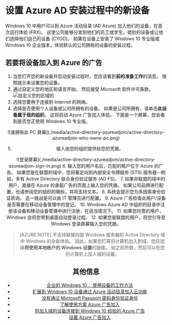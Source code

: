 <properties
    pageTitle="设置 Azure AD 安装过程中的新设备 |Microsoft Azure"
    description="解释如何用户设置 Azure 广告加入在其首次运行体验过程的主题。"
    services="active-directory"
    documentationCenter=""
    authors="femila"
    manager="swadhwa"
    editor=""
    tags="azure-classic-portal"/>

<tags
    ms.service="active-directory"
    ms.workload="identity"
    ms.tgt_pltfrm="na"
    ms.devlang="na"
    ms.topic="article"
    ms.date="09/27/2016"
    ms.author="femila"/>

# <a name="set-up-a-new-device-with-azure-ad-during-setup"></a>设置 Azure AD 安装过程中的新设备

Windows 10 中用户可以到 Azure 活动目录 (AD Azure) 加入他们的设备，在首次运行体验 (FRX)。 这使公司能够分发到他们的员工或学生，塑封的设备或让他们选择他们自己的设备 (CYOD)。
如果在设备上安装了 Windows 10 专业版或 Windows 10 企业版本，体验默认的公司拥有的设备的安装过程。

## <a name="to-join-a-device-to-azure-ad"></a>若要将设备加入到 Azure 的广告


1. 当您打开您的新设备并启动安装过程时，您应该看到**前的准备工作**的消息。 按照提示来设置您的设备。
2. 通过自定义您的地区和语言开始。 然后接受 Microsoft 软件许可条款。
![自定义您的区域的](./media/active-directory-azureadjoin/active-directory-azureadjoin-customize-region.png)
3. 选择您要用于连接到 Internet 的网络。
4. 选择是否使用个人设备或公司所拥有的设备。 如果是公司所拥有，请单击**此设备属于我的组织**。 这将启动 Azure 广告加入体验。 下面是一个屏幕，您会看到是否您正使用 Windows 10 专业版。
<center>
![谁拥有此 PC 屏幕](./media/active-directory-azureadjoin/active-directory-azureadjoin-who-owns-pc.png)

5.  输入由您的组织提供给您的凭据。
<center>
![登录屏幕](./media/active-directory-azureadjoin/active-directory-azureadjoin-sign-in.png)
6.  输入您的用户名后，匹配的租户位于 Azure 的广告。 如果您是在联盟的域中，您将重定向到内部安全令牌服务 (STS) 服务器--例如，多有 Active Directory 联合身份验证服务 (AD FS)。
7. 如果非联盟的域中的用户，直接在 Azure 的承载广告的页面上输入您的凭据。 如果公司品牌进行配置，也请参阅您的组织的徽标，并将支持文本。
8.  系统会提示您为多因素身份验证质询。 这一挑战是可以由 IT 管理员进行配置。
9.  Azure 广告检查此用户/设备是否需要在移动设备管理中的登记。
10. Windows Azure AD 中组织的目录中注册该设备和移动设备管理中进行注册，在适当情况下。
11. 如果您托管的用户，Windows 会将您带到桌面自动登录过程。
12. 如果您是联盟的用户，将您引导至 Windows 登录屏幕输入您的凭据。

> [AZURE.NOTE] 不支持联接内部 Windows 服务器的 Active Directory 域中 Windows 的全新体验。 因此，如果您打算将计算机加入到域，您应选择**将使用本地帐户的 Windows 设置**的链接。 如之前所做，然后可以在您的计算机上加入域的设置。

## <a name="additional-information"></a>其他信息
* [企业的 Windows 10︰ 使用设备的工作方法](active-directory-azureadjoin-windows10-devices-overview.md)
* [扩展到 Windows 10 设备通过 Azure 活动目录加入云功能](active-directory-azureadjoin-user-upgrade.md)
* [没有通过 Microsoft Passport 密码身份验证身份](active-directory-azureadjoin-passport.md)
* [了解使用方案 Azure 广告加入](active-directory-azureadjoin-deployment-aadjoindirect.md)
* [将加入域的设备连接到 Windows 10 经验的 Azure 广告](active-directory-azureadjoin-devices-group-policy.md)
* [设置 Azure 广告加入](active-directory-azureadjoin-setup.md)
